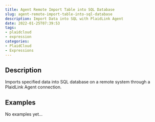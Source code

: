 ```yaml
---
title: Agent Remote Import Table into SQL Database
slug: agent-remote-import-table-into-sql-database
description: Import Data into SQL with PlaidLink Agent
date: 2022-01-25T07:39:53
tags:
- plaidcloud
- expression
categories:
- PlaidCloud
- Expressions
---
```


## Description


Imports specified data into SQL database on a remote system through a PlaidLink Agent connection.


## Examples

No examples yet...

